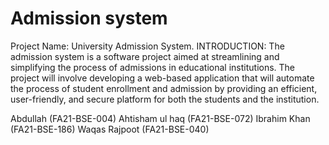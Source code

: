 # Admission system 
 Project Name: University Admission System.
 INTRODUCTION:
 The admission system is a software project aimed at streamlining and simplifying the process of admissions in educational institutions. The project will involve developing a web-based application that will automate the process of student enrollment and admission by providing an efficient, user-friendly, and secure platform for both the students and the institution.

 
 Abdullah        (FA21-BSE-004)
 Ahtisham ul haq (FA21-BSE-072)
 Ibrahim Khan    (FA21-BSE-186)
 Waqas Rajpoot   (FA21-BSE-040)
